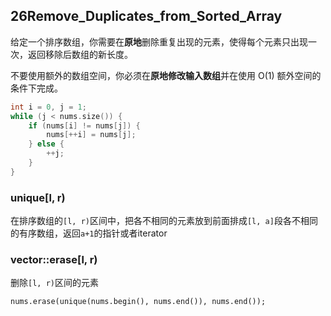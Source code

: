 ## 26Remove_Duplicates_from_Sorted_Array

给定一个排序数组，你需要在**原地**删除重复出现的元素，使得每个元素只出现一次，返回移除后数组的新长度。

不要使用额外的数组空间，你必须在**原地修改输入数组**并在使用 O(1) 额外空间的条件下完成。

```c++
int i = 0, j = 1;
while (j < nums.size()) {
    if (nums[i] != nums[j]) {
        nums[++i] = nums[j];
    } else {
        ++j;
    }
}
```

### unique[l, r)

在排序数组的`[l, r)`区间中，把各不相同的元素放到前面排成`[l, a]`段各不相同的有序数组，返回`a+1`的指针或者iterator

### vector::erase[l, r)

删除`[l, r)`区间的元素

```
nums.erase(unique(nums.begin(), nums.end()), nums.end());
```

